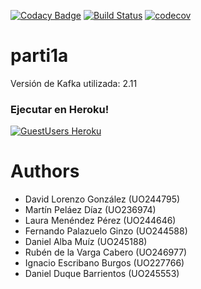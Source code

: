 [![Codacy Badge](https://api.codacy.com/project/badge/Grade/2d071935778348599257de950e945dd7)](https://www.codacy.com/app/LauraMenendez/parti1a?utm_source=github.com&amp;utm_medium=referral&amp;utm_content=Arquisoft/parti1a&amp;utm_campaign=Badge_Grade)
[![Build Status](https://travis-ci.org/Arquisoft/parti1a.svg?branch=master)](https://travis-ci.org/Arquisoft/parti1a)
[![codecov](https://codecov.io/gh/Arquisoft/parti1a/branch/master/graph/badge.svg)](https://codecov.io/gh/Arquisoft/parti1a)

# parti1a

Versión de Kafka utilizada: 2.11

### Ejecutar en Heroku!
[![GuestUsers Heroku](https://img.shields.io/badge/View%20on-Heroku-ff69b4.svg)](http://parti1a.herokuapp.com/)

# Authors

- David Lorenzo González (UO244795)
- Martín Peláez Díaz (UO236974)
- Laura Menéndez Pérez (UO244646)
- Fernando Palazuelo Ginzo (UO244588)
- Daniel Alba Muíz (UO245188)
- Rubén de la Varga Cabero (UO246977)
- Ignacio Escribano Burgos (UO227766)
- Daniel Duque Barrientos (UO245553)
